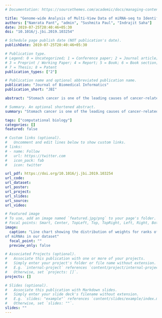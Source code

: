 ```yaml
---
# Documentation: https://sourcethemes.com/academic/docs/managing-content/

title: "Genome-wide Analysis of Multi-View Data of miRNA-seq to Identify miRNA Biomarkers for Stomach Cancer"
authors: ["Namrata Pant", "admin", "Sushmita Paul", "Indrajit Saha"]
date: 2019-07-25T20:40:46+05:30
doi: "10.1016/j.jbi.2019.103254"

# Schedule page publish date (NOT publication's date).
publishDate: 2019-07-25T20:40:46+05:30

# Publication type.
# Legend: 0 = Uncategorized; 1 = Conference paper; 2 = Journal article;
# 3 = Preprint / Working Paper; 4 = Report; 5 = Book; 6 = Book section;
# 7 = Thesis; 8 = Patent
publication_types: ["2"]

# Publication name and optional abbreviated publication name.
publication: "Journal of Biomedical Informatics"
publication_short: "JBI"

abstract: "Stomach cancer is one of the leading causes of cancer-related deaths worldwide. More than 80% diagnosis of this cancer occur at later stages leading to low 5-year survival rate. This emphasizes the need to have better prognostic techniques for stomach cancer. In this regard, the Next-Generation Sequencing of whole genome and multi-view approach to omics may reveal the underlying molecular complexity of stomach cancer using high throughput expression data of miRNA. Generally, miRNAs are small, non-coding RNAs, which cause downregulation of target mRNAs. They also show differential expression for a specific biological condition like stage or histological type of stomach cancer, highlighting their importance as potential biomarkers. Analyzing miRNA expression data is a challenging task due to the existence of large number of miRNAs and less sample size. A small set of miRNAs will be helpful in designing efficient diagnostic and prognostic tool. In this regard, here a computational framework is proposed that selects different sets of miRNAs for five different categories of clinical outcomes viz. condition, clinical stage, age, histological type, and survival status. First, the miRNAs are ranked using four feature ranking methods. These ranks are used to find an ensemble rank based on adaptive weight. Second, the top 100 miRNAs from each category are used to find the miRNAs that are common to all categories as well as miRNAs that belong to only one category. Finally, the results have been validated quantitatively and through biological significance analysis."

# Summary. An optional shortened abstract.
summary: "Stomach cancer is one of the leading causes of cancer-related deaths worldwide. More than 80% diagnosis of this cancer occur at later stages leading to low 5-year survival rate. This emphasizes the need to have better prognostic techniques for stomach cancer. In this regard, the Next-Generation Sequencing of whole genome and multi-view approach to omics may reveal the underlying molecular complexity of stomach cancer using high throughput expression data of miRNA. Generally, miRNAs are small, non-coding RNAs, which cause downregulation of target mRNAs. They also show differential expression for a specific biological condition like stage or histological type of stomach cancer, highlighting their importance as potential biomarkers. Analyzing miRNA expression data is a challenging task due to the existence of large number of miRNAs and less sample size. A small set of miRNAs will be helpful in designing efficient diagnostic and prognostic tool. In this regard, here a computational framework is proposed that selects different sets of miRNAs for five different categories of clinical outcomes viz. condition, clinical stage, age, histological type, and survival status. First, the miRNAs are ranked using four feature ranking methods. These ranks are used to find an ensemble rank based on adaptive weight. Second, the top 100 miRNAs from each category are used to find the miRNAs that are common to all categories as well as miRNAs that belong to only one category. Finally, the results have been validated quantitatively and through biological significance analysis."

tags: ["computational biology"]
categories: []
featured: false

# Custom links (optional).
#   Uncomment and edit lines below to show custom links.
# links:
# - name: Follow
#   url: https://twitter.com
#   icon_pack: fab
#   icon: twitter

url_pdf: https://doi.org/10.1016/j.jbi.2019.103254
url_code:
url_dataset:
url_poster:
url_project:
url_slides:
url_source:
url_video:

# Featured image
# To use, add an image named `featured.jpg/png` to your page's folder. 
# Focal points: Smart, Center, TopLeft, Top, TopRight, Left, Right, BottomLeft, Bottom, BottomRight.
image:
  caption: "Line chart showing the distribution of weights for ranks of the total number
of miRNAs in our dataset"
  focal_point: ""
  preview_only: false

# Associated Projects (optional).
#   Associate this publication with one or more of your projects.
#   Simply enter your project's folder or file name without extension.
#   E.g. `internal-project` references `content/project/internal-project/index.md`.
#   Otherwise, set `projects: []`.
projects: []

# Slides (optional).
#   Associate this publication with Markdown slides.
#   Simply enter your slide deck's filename without extension.
#   E.g. `slides: "example"` references `content/slides/example/index.md`.
#   Otherwise, set `slides: ""`.
slides: ""
---
```

